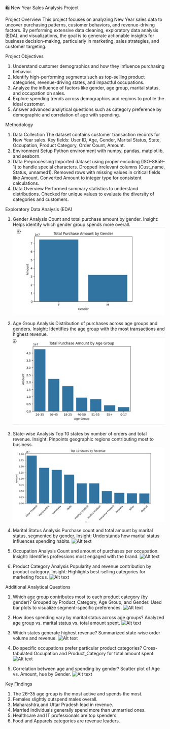 🛍️ New Year Sales Analysis Project

Project Overview
This project focuses on analyzing New Year sales data to uncover purchasing patterns, customer behaviors, and revenue-driving factors. By performing extensive data cleaning, exploratory data analysis (EDA), and visualizations, the goal is to generate actionable insights for business decision-making, particularly in marketing, sales strategies, and customer targeting.

Project Objectives
1. Understand customer demographics and how they influence purchasing behavior.
2. Identify high-performing segments such as top-selling product categories, revenue-driving states, and impactful occupations.
3. Analyze the influence of factors like gender, age group, marital status, and occupation on sales.
4. Explore spending trends across demographics and regions to profile the ideal customer.
5. Answer advanced analytical questions such as category preference by demographic and correlation of age with spending.

Methodology
1. Data Collection
The dataset contains customer transaction records for New Year sales. Key fields: User ID, Age, Gender, Marital Status, State, Occupation, Product Category, Order Count, Amount.
2. Environment Setup
Python environment with numpy, pandas, matplotlib, and seaborn.
3. Data Preprocessing
Imported dataset using proper encoding (ISO-8859-1) to handle special characters. Dropped irrelevant columns (Cust_name, Status, unnamed1). Removed rows with missing values in critical fields like Amount. Converted Amount to integer type for consistent calculations.
4. Data Overview
Performed summary statistics to understand distributions. Checked for unique values to evaluate the diversity of categories and customers.

Exploratory Data Analysis (EDA)
1. Gender Analysis
Count and total purchase amount by gender.
Insight: Helps identify which gender group spends more overall.
![Alt text](GenderAnalysis.png)

2. Age Group Analysis
Distribution of purchases across age groups and genders.
Insight: Identifies the age group with the most transactions and highest revenue.
![Alt text](AgeGroupAnalysis.png)

3. State-wise Analysis
Top 10 states by number of orders and total revenue.
Insight: Pinpoints geographic regions contributing most to business.
![Alt text](Statewise.png)

4. Marital Status Analysis
Purchase count and total amount by marital status, segmented by gender.
Insight: Understands how marital status influences spending habits.
![Alt text](path/to/image.png)

5. Occupation Analysis
Count and amount of purchases per occupation.
Insight: Identifies professions most engaged with the brand.
![Alt text](path/to/image.png)

6. Product Category Analysis
Popularity and revenue contribution by product category.
Insight: Highlights best-selling categories for marketing focus.
![Alt text](path/to/image.png)

Additional Analytical Questions
1. Which age group contributes most to each product category (by gender)?
Grouped by Product_Category, Age Group, and Gender. Used bar plots to visualize segment-specific preferences.
![Alt text](path/to/image.png)

2. How does spending vary by marital status across age groups?
Analyzed age group vs. marital status vs. total amount spent.
![Alt text](path/to/image.png)

3. Which states generate highest revenue?
Summarized state-wise order volume and revenue.
![Alt text](path/to/image.png)

4. Do specific occupations prefer particular product categories?
Cross-tabulated Occupation and Product_Category for total amount spent.
![Alt text](path/to/image.png)

5. Correlation between age and spending by gender?
Scatter plot of Age vs. Amount, hue by Gender.
![Alt text](path/to/image.png)

Key Findings
1. The 26–35 age group is the most active and spends the most.
2. Females slightly outspend males overall.
3. Maharashtra,and Uttar Pradesh lead in revenue.
4. Married individuals generally spend more than unmarried ones.
5. Healthcare and IT professionals are top spenders.
5. Food and Apparels categories are revenue leaders.



